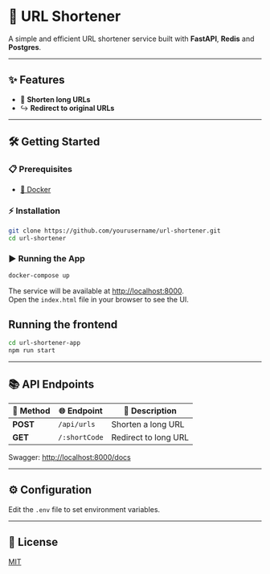 # 🚀 URL Shortener

A simple and efficient URL shortener service built with **FastAPI**, **Redis** and **Postgres**.

---

## ✨ Features

- 🔗 **Shorten long URLs**
- ↪️ **Redirect to original URLs**

---

## 🛠️ Getting Started

### 📋 Prerequisites

- [🐳 Docker](https://www.docker.com/)

### ⚡ Installation

```bash
git clone https://github.com/yourusername/url-shortener.git
cd url-shortener
```

### ▶️ Running the App

```bash
docker-compose up
```

The service will be available at [http://localhost:8000](http://localhost:8000).  
Open the `index.html` file in your browser to see the UI.

## Running the frontend

```bash
cd url-shortener-app
npm run start
```

---

## 📚 API Endpoints

| 📝 Method | 🌐 Endpoint         | 📝 Description            |
|-----------|--------------------|---------------------------|
| **POST**  | `/api/urls`     | Shorten a long URL        |
| **GET**   | `/:shortCode`      | Redirect to long URL      |

Swagger: [http://localhost:8000/docs](http://localhost:8000/docs)


---

## ⚙️ Configuration

Edit the `.env` file to set environment variables.

---

## 📄 License

[MIT](LICENSE)
